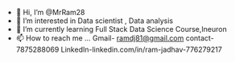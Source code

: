 - 👋 Hi, I’m @MrRam28
- 👀 I’m interested in Data scientist , Data analysis
- 🌱 I’m currently learning Full Stack Data Science Course,Ineuron
- 📫 How to reach me ...
Gmail- ramdj81@gmail.com
contact- 7875288069
LinkedIn-linkedin.com/in/ram-jadhav-776279217

<!---
MrRam28/MrRam28 is a ✨ special ✨ repository because its `README.md` (this file) appears on your GitHub profile.
You can click the Preview link to take a look at your changes.
--->
